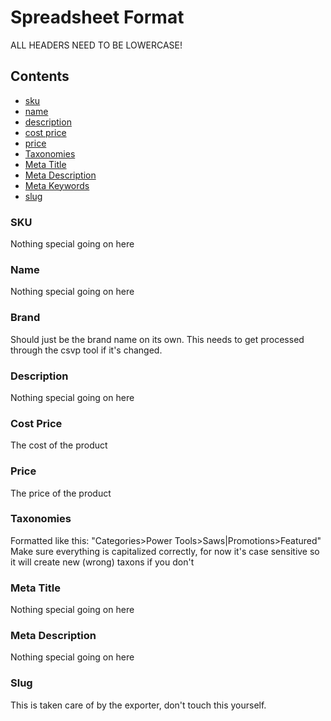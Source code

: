 # Spreadsheet Format

ALL HEADERS NEED TO BE LOWERCASE!

## Contents
- [sku](#sku)
- [name](#name)
- [description](#description)
- [cost price](#cost-price)
- [price](#price)
- [Taxonomies](#taxonomies)
- [Meta Title ](#meta-title)
- [Meta Description](#meta-description)
- [Meta Keywords](#meta-keywords)
- [slug](#slug)

### SKU
Nothing special going on here

### Name
Nothing special going on here

### Brand
Should just be the brand name on its own. This needs to get processed through the csvp tool if it's changed.

### Description
Nothing special going on here

### Cost Price
The cost of the product

### Price
The price of the product

### Taxonomies
Formatted like this: "Categories>Power Tools>Saws|Promotions>Featured"
Make sure everything is capitalized correctly, for now it's case sensitive so it will create new (wrong) taxons if you don't

### Meta Title
Nothing special going on here

### Meta Description
Nothing special going on here

### Slug
This is taken care of by the exporter, don't touch this yourself.